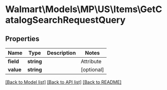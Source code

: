 # Walmart\Models\MP\US\Items\GetCatalogSearchRequestQuery

## Properties

Name | Type | Description | Notes
------------ | ------------- | ------------- | -------------
**field** | **string** | | Attribute | Description | Data Type | --- | ----------- | ------- | productName | Product Name, can do white card search | string | | sku | An arbitrary alphanumeric unique ID, seller-specified, identifying each item | string | | gtin | Specifies a Global Trade Item Number (GTIN) search. GTIN must be 14 digits. | string | | wpid | The Walmart Product ID assigned by Walmart to the item when listed on Walmart.com | string | | upc | Specifies a Universal Product Code (UPC) search. UPC must be 12 digits. | string | | isbn | International Standard Book Number | string | | ean | Product ID, EANs must be 13 digits in length. | string | | itemId | A unique Id which identifies the item | string |   | variantGroupId | Variant Id to retrieve all items with the same variant id | string | | [optional]
**value** | **string** |  | [optional]


[[Back to Model list]](./) [[Back to API list]](../../../../../README.md#supported-apis) [[Back to README]](../../../../../README.md)
